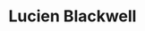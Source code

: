 ---
pid: CH1070
title: Lucien Blackwell
location_transcription: East Side of City Hall
zipcode: '19146'
outside_phl: 
neighborhood: Graduate Hospital,Naval Square,Southwest Center City
age: '42'
age_range: 40-49
instagram: 
image_file_name: CH_107.jpg
proposal_transcription: Standing in a suit
topic: Figure
topic_summary: '0'
type: Sculpture Statue
keywords_other: Lucien Blackwell, Congress, Politics, Pennsylvania
credit: Salters B. Davis. IV
image_labels: 
twitter: 
facebook: 
permalink: "/monuments/ch1070/"
layout: item-page
---